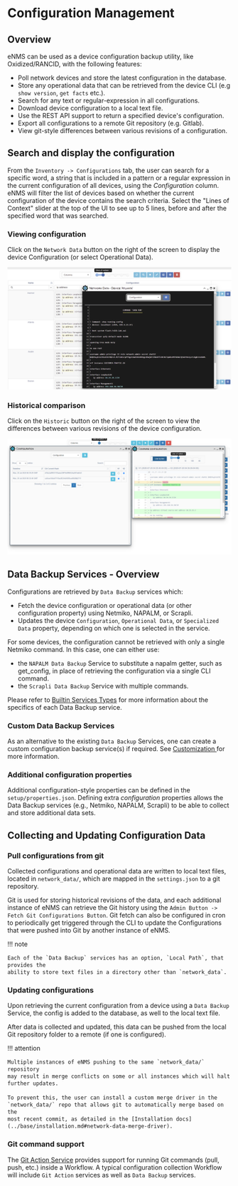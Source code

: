 # Configuration Management

## Overview 

eNMS can be used as a device configuration backup utility, like Oxidized/RANCID,
with the following features:

-   Poll network devices and store the latest configuration in the
    database.
-   Store any operational data that can be retrieved from the device
    CLI (e.g `show version`, `get facts` etc.).
-   Search for any text or regular-expression in all configurations.
-   Download device configuration to a local text file.
-   Use the REST API support to return a specified device's
    configuration.
-   Export all configurations to a remote Git repository (e.g. Gitlab).
-   View git-style differences between various revisions of a
    configuration.

## Search and display the configuration

From the `Inventory -> Configurations` tab, the user can search for a specific 
word, a string that is included in a pattern or a regular expression in 
the current configuration of all devices, using the *Configuration*
column. eNMS will filter the list of devices based on whether the
current configuration of the device contains the search criteria. Select
the "Lines of Context" slider at the top of the UI to see up to 5
lines, before and after the specified word that was searched.

### Viewing configuration 

Click on the `Network Data` button on the right of the screen to
display the device Configuration (or select Operational Data).

![Configuration Search.](../_static/base/configuration_search.png)

### Historical comparison 

Click on the `Historic` button on the right of the screen to
view the differences between various revisions of the device
configuration.

![Configuration Comparison.](../_static/base/configuration_history.png)

## Data Backup Services - Overview 

Configurations are retrieved by `Data Backup` services which:

- Fetch the device configuration or operational data (or other configuration property) 
  using Netmiko, NAPALM, or Scrapli. 
- Updates the device `Configuration`, `Operational Data`, or `Specialized
  Data` property, depending on which one is selected in the service.

For some devices, the configuration cannot be retrieved with only a
single Netmiko command. In this case, one can either use:

- the `NAPALM Data Backup` Service to substitute a napalm getter, such as get_config, in
place of retrieving the configuration via a single CLI command.
- the `Scrapli Data Backup` Service with multiple commands.

Please refer to [Builtin Services Types](../../automation/builtin_services/) for more 
information about the specifics of each Data Backup service.

### Custom Data Backup Services 

As an alternative to the existing `Data Backup` Services, one can create a custom 
configuration backup service(s) if required. See [Customization ](
../../advanced/customization/#custom-service-types) for more information.

### Additional configuration properties

Additional configuration-style properties can be defined in the `setup/properties.json`.
Defining extra *configuration* properties allows the Data Backup services (e.g., Netmiko, 
NAPALM, Scrapli) to be able to collect and store additional data sets.


## Collecting and Updating Configuration Data 

### Pull configurations from git

Collected configurations and operational data are written to local text 
files, located in `network_data/`, which are mapped in the `settings.json` to a git
repository.

Git is used for storing historical revisions of the data, and each additional
instance of eNMS can retrieve the Git history using the
`Admin Button -> Fetch Git Configurations Button`. Git fetch can also be
configured in cron to periodically get triggered through the CLI to
update the Configurations that were pushed into Git by another instance
of eNMS.

!!! note
 
    Each of the `Data Backup` services has an option, `Local Path`, that provides the 
    ability to store text files in a directory other than `network_data`.

### Updating configurations 

Upon retrieving the current configuration from a device using a `Data Backup` Service, 
the config is added to the database, as well to the local text file. 

After data is collected and updated, this data can be pushed from the local Git 
repository folder to a remote (if one is configured).  

!!! attention

    Multiple instances of eNMS pushing to the same `network_data/` repository
    may result in merge conflicts on some or all instances which will halt
    further updates. 

    To prevent this, the user can install a custom merge driver in the
    `network_data/` repo that allows git to automatically merge based on the
    most recent commit, as detailed in the [Installation docs](../base/installation.md#network-data-merge-driver).
    
### Git command support 

The [Git Action Service](../../automation/servicetypes/git_action/) provides support 
for running Git commands (pull, push, etc.) inside a Workflow.  A typical configuration 
collection Workflow will include `Git Action` services as well as `Data Backup`
services.


